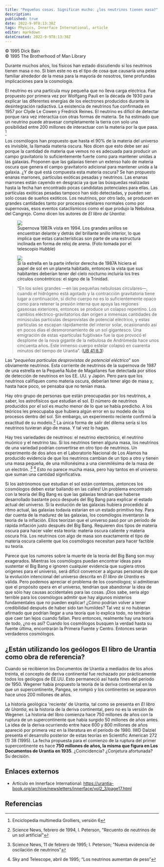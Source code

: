 ```yaml
---
title: "Pequeñas cosas. Significan mucho: ¿los neutrinos tienen masa?"
description: 
published: true
date: 2022-9-9T8:13:38Z
tags: Physics, Innerface International, article
editor: markdown
dateCreated: 2022-9-9T8:13:38Z
---
```


<p class="v-card v-sheet theme--light grey lighten-3 px-2">© 1995 Dick Bain<br>© 1995 The Brotherhood of Man Library</p>

Durante muchos años, los físicos han estado discutiendo si los neutrinos tienen masa o no. Si bien este no es el tipo de cosa que causaría una pelea familiar alrededor de la mesa para la mayoría de nosotros, tiene profundas implicaciones para la cosmología.

El neutrino es una partícula muy pequeña que no lleva carga eléctrica. Fue propuesto por primera vez por Wolfgang Pauli en la década de 1930 para explicar las diferentes energías de los electrones producidos durante la desintegración radiactiva. La existencia de neutrinos fue confirmada en 1957 por Clyde Le Cowen y Fredrick Reines. El neutrino es difícil de detectar porque rara vez interactúa con otras formas de materia. Se ha estimado que un neutrino puede atravesar completamente la tierra con solo una posibilidad entre 200 millones de interactuar con la materia por la que pasa. [^1]

Los cosmólogos han propuesto que hasta el 90% de la materia del universo es invisible, la llamada materia oscura. Nos dicen que esto debe ser así porque la cantidad de materia que vemos no es adecuada para producir un campo gravitatorio lo suficientemente fuerte como para mantener unidas a las galaxias. Proponen que las galaxias tienen un extenso halo de materia oscura que genera el campo gravitatorio adicional para mantener unida a la galaxia. ¿Y de qué está compuesta esta materia oscura? Se han propuesto enanas marrones, partículas exóticas pesadas y neutrinos. Las enanas marrones están cayendo en desgracia ya que las búsquedas realizadas hasta la fecha han encontrado pocas candidatas potenciales para ellas. Las partículas exóticas pesadas tampoco han sido detectadas, y pueden ser solo cosas de sueños exóticos. Los neutrinos, por otro lado, se producen en grandes cantidades tanto por procesos estelares normales como por supernovas, esos eventos cataclísmicos como el que produjo la Nebulosa del Cangrejo. Como dicen los autores de _El libro de Urantia_:

<figure id="Figure_1" class="image urantiapedia image-style-align-left">
<img src="/image/article/Dick_Bain/Little_Things_Mean_a_Lot/Supernova_1987A_rings_pillars.jpg">
<figcaption>Supernova 1987A vista en 1994. Los grandes anillos se encuentran delante y detrás del brillante anillo interior, lo que implica que estas características son parte de una estructura inclinada en forma de reloj de arena. (Foto tomada por el telescopio Hubble)</figcaption>
</figure>

<figure id="Figure_2" class="image urantiapedia image-style-align-right">
<img src="/image/article/Dick_Bain/Little_Things_Mean_a_Lot/090420_rings3.jpg">
<figcaption>Si la estrella en la parte inferior derecha de 1987A hiciera el papel de sol en un planeta habitado, entonces la vista que sus habitantes deberían tener del cielo nocturno incluiría los tres círculos concéntricos: el signo de la Trinidad.</figcaption>
</figure>

> “En los soles grandes —en las pequeñas nebulosas circulares—, cuando el hidrógeno está agotado y la contracción gravitatoria tiene lugar a continuación, si dicho cuerpo no es lo suficientemente opaco como para retener la presión interna que apoya las regiones gaseosas exteriores, entonces se produce un colapso repentino. Los cambios eléctrico-gravitatorios dan origen a inmensas cantidades de minúsculas partículas desprovistas de potencial eléctrico, y estas partículas se escapan rápidamente del interior solar, ocasionando así en pocos días el desmoronamiento de un sol gigantesco. Una emigración de estas «partículas fugitivas» fue la que provocó el desplome de la nova gigante de la nebulosa de Andrómeda hace unos cincuenta años. Este inmenso cuerpo estelar colapsó en cuarenta minutos del tiempo de Urantia”. ([UB 41:8.3](/es/El_Libro_de_Urantia/41#p8_3))

Las “_pequeñas partículas desprovistas de potencial eléctrico_” son obviamente neutrinos. Esta corriente de neutrinos de la supernova de 1987 de una estrella en la Pequeña Nube de Magallanes fue detectada por sitios de detección de neutrinos en los EE. UU. y Japón. Pero para que los neutrinos califiquen como materia oscura, deberían tener algo de masa y, hasta hace poco, se pensaba que no tenían masa.

Hay otro grupo de personas que están preocupadas por los neutrinos, a saber, los astrofísicos que estudian el sol. El número de neutrinos producidos por el sol es mucho menor de lo que se había predicho. A los teóricos les preocupaba que hubiera algún error en su modelo de los procesos dentro del sol. Sin embargo, un experimento reciente confirmó la exactitud de su modelo.[^2] La única forma de salir del dilema sería si los neutrinos tuvieran algo de masa. Y tal vez lo hagan.

Hay tres variedades de neutrinos: el neutrino electrónico, el neutrino muónico y el neutrino tau. Si los neutrinos tienen alguna masa, los neutrinos de una variedad podrían convertirse en otro tipo de neutrinos. Un experimento de dos años en el Laboratorio Nacional de Los Alamos ha producido evidencia de que los neutrinos cambian de un tipo a otro y tienen una masa pequeña, de una millonésima a una cienmilésima de la masa de un electrón. [^3] [^4] Esto no parece mucha masa, pero hay tantos en el universo que suman una cantidad significativa.

Si los astrónomos que estudian el sol están contentos, ¡entonces los cosmólogos deben estar bailando en las calles! Un problema encontrado con la teoría del Big Bang es que las galaxias tendrían que haberse desarrollado bastante poco después del Big Bang para explicar el estado actual del universo. Si la evolución de las galaxias hubiera procedido al ritmo actual, las galaxias todavía estarían en un estado primitivo hoy. Para dar cuenta de la madurez de las galaxias, los cosmólogos inventaron la teoría de la inflación. Ellos teorizan que el universo pasó por un período de rápida inflación justo después del Big Bang. Requieren dos tipos de materia oscura para hacer valer esta teoría: materia oscura caliente y materia oscura fría. Los neutrinos con algo de masa son exactamente el tipo de materia oscura caliente que los cosmólogos necesitan para hacer factible su teoría.

Parece que los rumores sobre la muerte de la teoría del Big Bang son muy exagerados. Mientras los cosmólogos puedan encontrar ideas para sustentar el Big Bang e ignoren cualquier evidencia que sugiera otros orígenes para el universo, será difícil convencer a algunas personas de que la evolución intencional del universo descrita en _El libro de Urantia_ es válida. Pero podemos apreciar el problema de los cosmólogos; si admitieran que el propósito opera en el universo, tendrían que abandonar la idea de que sólo hay causas accidentales para las cosas. ¡Dios sabe, sería algo terrible para los cosmólogos admitir que hay algunos misterios fundamentales que no pueden explicar! ¿Cómo podrían volver a tener credibilidad después de haber sido tan humildes? Tal vez si no hubieran afirmado que podrían llegar a una teoría que lo explica todo, no tendrían que caer tan lejos cuando fallan. Pero entonces, realmente hay una teoría de todo, ¿no es así? Cuando los cosmólogos busquen la verdad hasta su fuente última, encontrarán la Primera Fuente y Centro. Entonces serán verdaderos cosmólogos.

## ¿Están utilizando los geólogos El libro de Urantia como obra de referencia?

Cuando se recibieron los Documentos de Urantia a mediados de los años treinta, el concepto de deriva continental fue rechazado por prácticamente todos los geólogos de EE.UU. Esto permaneció así hasta fines del período de 1950. Wegener había propuesto la teoría de la deriva continental en la que un supercontinente, Pangea, se rompió y los continentes se separaron hace unos 200 millones de años.

La historia geológica 'reciente' de Urantia, tal como se presenta en _El libro de Urantia_, es la historia de la deriva continental, pero no es la versión de Wegener. La historia del libro comienza hace 750 millones de años con la ruptura de un supercontinente que había surgido 50 millones de años antes. La idea de la deriva ocurriendo entre hace 600 y 800 millones de años apareció por primera vez en la literatura en el período de 1980. IWD Dalziel presenta el desarrollo posterior de estas teorías en Scientific American 272 (1) 38 (1995). La fecha propuesta para el comienzo de la ruptura del primer supercontinente es hace **750 millones de años, la misma que figura en Los Documentos de Urantia en 1935**. ¿Coincidencia? ¿Conjetura afortunada? Su decisión.

## Enlaces externos

- Artículo en Innerface International: https://urantia-book.org/archive/newsletters/innerface/vol2_3/page17.html

## Referencias

[^1]: Enciclopedia multimedia Grolliers, versión 6

[^2]: Science News, febrero de 1994, I. Peterson, "Recuento de neutrinos de un sol artificial"

[^3]: Science News, 11 de febrero de 1995; I. Peterson; "Nueva evidencia de oscilación de neutrinos"

[^4]: Sky and Telescope, abril de 1995; “Los neutrinos aumentan de peso”